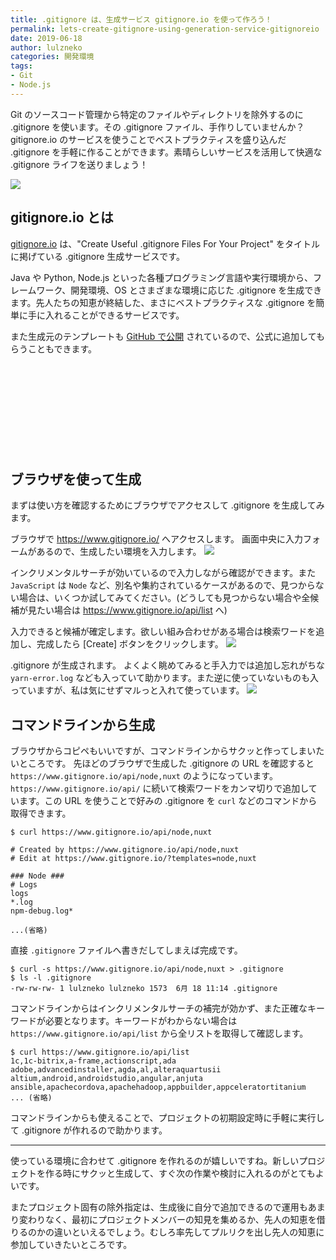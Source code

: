 ```yaml
---
title: .gitignore は、生成サービス gitignore.io を使って作ろう！
permalink: lets-create-gitignore-using-generation-service-gitignoreio
date: 2019-06-18
author: lulzneko
categories: 開発環境
tags:
- Git
- Node.js
---
```


Git のソースコード管理から特定のファイルやディレクトリを除外するのに .gitignore を使います。その .gitignore ファイル、手作りしていませんか？
gitignore.io のサービスを使うことでベストプラクティスを盛り込んだ .gitignore を手軽に作ることができます。素晴らしいサービスを活用して快適な .gitignore ライフを送りましょう！

![](/articles/assets/lulzneko/develop/develop.jpg)


## gitignore.io とは
[gitignore.io](https://www.gitignore.io/) は、"Create Useful .gitignore Files For Your Project" をタイトルに掲げている .gitignore 生成サービスです。

Java や Python, Node.js といった各種プログラミング言語や実行環境から、フレームワーク、開発環境、OS とさまざまな環境に応じた .gitignore を生成できます。先人たちの知恵が終結した、まさにベストプラクティスな .gitignore を簡単に手に入れることができるサービスです。

また生成元のテンプレートも [GitHub で公開](https://github.com/dvcs/gitignore) されているので、公式に追加してもらうこともできます。
<div class="iframely-embed"><div class="iframely-responsive" style="height: 140px; padding-bottom: 0;"><a href="https://github.com/dvcs/gitignore" data-iframely-url="//cdn.iframe.ly/vBr10LL"></a></div></div><script async src="//cdn.iframe.ly/embed.js" charset="utf-8"></script>


## ブラウザを使って生成
まずは使い方を確認するためにブラウザでアクセスして .gitignore を生成してみます。

ブラウザで https://www.gitignore.io/ へアクセスします。
画面中央に入力フォームがあるので、生成したい環境を入力します。
![](/articles/assets/lulzneko/develop/gitignore/01-001.png)

インクリメンタルサーチが効いているので入力しながら確認ができます。また `JavaScript` は `Node` など、別名や集約されているケースがあるので、見つからない場合は、いくつか試してみてください。(どうしても見つからない場合や全候補が見たい場合は https://www.gitignore.io/api/list へ)

入力できると候補が確定します。欲しい組み合わせがある場合は検索ワードを追加し、完成したら [Create] ボタンをクリックします。
![](/articles/assets/lulzneko/develop/gitignore/01-002.png)

.gitignore が生成されます。
よくよく眺めてみると手入力では追加し忘れがちな `yarn-error.log` なども入っていて助かります。また逆に使っていないものも入っていますが、私は気にせずマルっと入れて使っています。
![](/articles/assets/lulzneko/develop/gitignore/01-003.png)


## コマンドラインから生成
ブラウザからコピペもいいですが、コマンドラインからサクッと作ってしまいたいところです。
先ほどのブラウザで生成した .gitignore の URL を確認すると `https://www.gitignore.io/api/node,nuxt` のようになっています。`https://www.gitignore.io/api/` に続いて検索ワードをカンマ切りで追加しています。この URL を使うことで好みの .gitignore を `curl` などのコマンドから取得できます。
```console
$ curl https://www.gitignore.io/api/node,nuxt

# Created by https://www.gitignore.io/api/node,nuxt
# Edit at https://www.gitignore.io/?templates=node,nuxt

### Node ###
# Logs
logs
*.log
npm-debug.log*

...(省略)
```

直接 `.gitignore` ファイルへ書きだしてしまえば完成です。
```console
$ curl -s https://www.gitignore.io/api/node,nuxt > .gitignore
$ ls -l .gitignore
-rw-rw-rw- 1 lulzneko lulzneko 1573  6月 18 11:14 .gitignore
```

コマンドラインからはインクリメンタルサーチの補完が効かず、また正確なキーワードが必要となります。キーワードがわからない場合は `https://www.gitignore.io/api/list` から全リストを取得して確認します。
```console
$ curl https://www.gitignore.io/api/list
1c,1c-bitrix,a-frame,actionscript,ada
adobe,advancedinstaller,agda,al,alteraquartusii
altium,android,androidstudio,angular,anjuta
ansible,apachecordova,apachehadoop,appbuilder,appceleratortitanium
... (省略)
```

コマンドラインからも使えることで、プロジェクトの初期設定時に手軽に実行して .gitignore が作れるので助かります。



----

使っている環境に合わせて .gitignore を作れるのが嬉しいですね。新しいプロジェクトを作る時にサクッと生成して、すぐ次の作業や検討に入れるのがとてもよいです。

またプロジェクト固有の除外指定は、生成後に自分で追加できるので運用もあまり変わりなく、最初にプロジェクトメンバーの知見を集めるか、先人の知恵を借りるのかの違いといえるでしょう。むしろ率先してプルリクを出し先人の知恵に参加していきたいところです。
